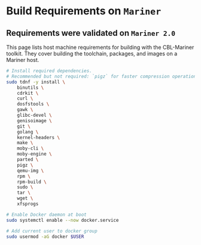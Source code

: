 
# Build Requirements on `Mariner`

## Requirements were validated on `Mariner 2.0`

This page lists host machine requirements for building with the CBL-Mariner toolkit. They cover building the toolchain, packages, and images on a Mariner host.

```bash
# Install required dependencies.
# Recommended but not required: `pigz` for faster compression operations.
sudo tdnf -y install \
    binutils \
    cdrkit \
    curl \
    dosfstools \
    gawk \
    glibc-devel \
    genisoimage \
    git \
    golang \
    kernel-headers \
    make \
    moby-cli \
    moby-engine \
    parted \
    pigz \
    qemu-img \
    rpm \
    rpm-build \
    sudo \
    tar \
    wget \
    xfsprogs

# Enable Docker daemon at boot
sudo systemctl enable --now docker.service

# Add current user to docker group
sudo usermod -aG docker $USER
```
